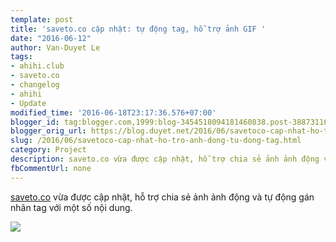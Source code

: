 ```yaml
---
template: post
title: 'saveto.co cập nhật: tự động tag, hỗ trợ ảnh GIF '
date: "2016-06-12"
author: Van-Duyet Le
tags:
- ahihi.club
- saveto.co
- changelog
- ahihi
- Update
modified_time: '2016-06-18T23:17:36.576+07:00'
blogger_id: tag:blogger.com,1999:blog-3454518094181460838.post-3887311629298356208
blogger_orig_url: https://blog.duyet.net/2016/06/savetoco-cap-nhat-ho-tro-anh-dong-tu-dong-tag.html
slug: /2016/06/savetoco-cap-nhat-ho-tro-anh-dong-tu-dong-tag.html
category: Project
description: saveto.co vừa được cập nhật, hỗ trợ chia sẻ ảnh ảnh động và tự động gán nhãn tag với một số nội dung.
fbCommentUrl: none
---
```


[saveto.co](http://saveto.co/) vừa được cập nhật, hỗ trợ chia sẻ ảnh ảnh động và tự động gán nhãn tag với một số nội dung.

![](https://i.giphy.com/3o6gE8FGZY8lzeLIgE.gif)
